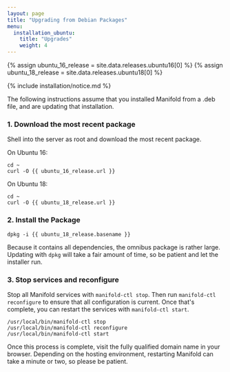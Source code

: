 ```yaml
---
layout: page
title: "Upgrading from Debian Packages"
menu:
  installation_ubuntu:
    title: "Upgrades"
    weight: 4
---
```


{% assign ubuntu_16_release = site.data.releases.ubuntu16[0] %}
{% assign ubuntu_18_release = site.data.releases.ubuntu18[0] %}

{% include installation/notice.md %}

The following instructions assume that you installed Manifold from a .deb file, and are updating that installation.

### 1. Download the most recent package

Shell into the server as root and download the most recent package.

On Ubuntu 16:
``` shell
cd ~
curl -O {{ ubuntu_16_release.url }}
```

On Ubuntu 18:
``` shell
cd ~
curl -O {{ ubuntu_18_release.url }}
```

### 2. Install the Package

``` shell
dpkg -i {{ ubuntu_18_release.basename }}
```

Because it contains all dependencies, the omnibus package is rather large. Updating with `dpkg` will take a fair amount of time, so be patient and let the installer run.

### 3. Stop services and reconfigure

Stop all Manifold services with `manifold-ctl stop`. Then run `manifold-ctl reconfigure` to ensure that all configuration is current. Once that's complete, you can restart the services with `manifold-ctl start`.

``` shell
/usr/local/bin/manifold-ctl stop
/usr/local/bin/manifold-ctl reconfigure
/usr/local/bin/manifold-ctl start
```

Once this process is complete, visit the fully qualified domain name in your browser. Depending on the hosting environment, restarting Manifold can take a minute or two, so please be patient.
